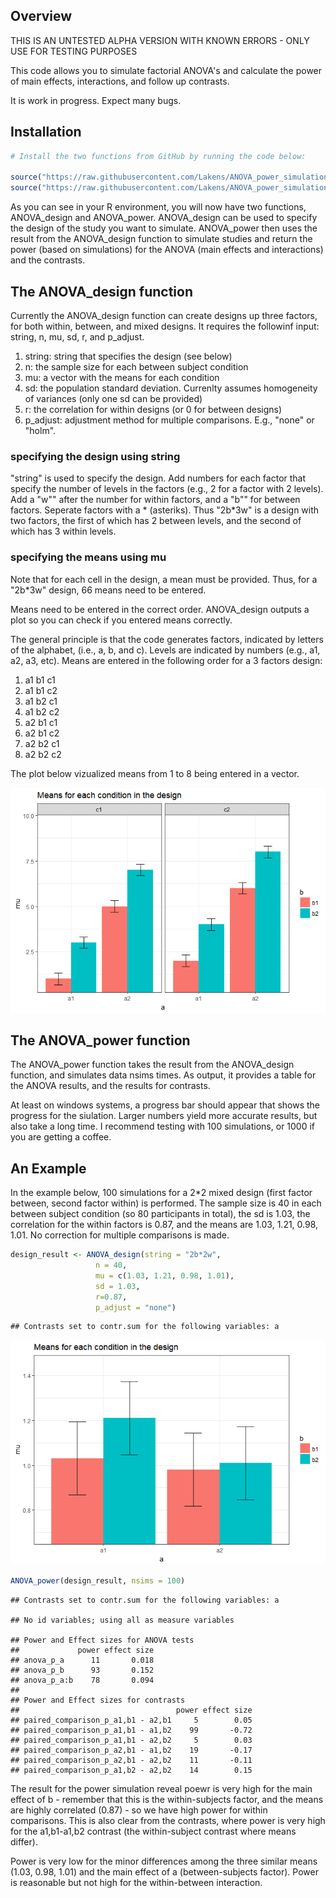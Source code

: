 
Overview
--------

THIS IS AN UNTESTED ALPHA VERSION WITH KNOWN ERRORS - ONLY USE FOR TESTING PURPOSES

This code allows you to simulate factorial ANOVA's and calculate the power of main effects, interactions, and follow up contrasts.

It is work in progress. Expect many bugs.

Installation
------------

``` r
# Install the two functions from GitHub by running the code below:

source("https://raw.githubusercontent.com/Lakens/ANOVA_power_simulation/master/ANOVA_design.R")
source("https://raw.githubusercontent.com/Lakens/ANOVA_power_simulation/master/ANOVA_power.R")
```

As you can see in your R environment, you will now have two functions, ANOVA\_design and ANOVA\_power. ANOVA\_design can be used to specify the design of the study you want to simulate. ANOVA\_power then uses the result from the ANOVA\_design function to simulate studies and return the power (based on simulations) for the ANOVA (main effects and interactions) and the contrasts.

The ANOVA\_design function
--------------------------

Currently the ANOVA\_design function can create designs up three factors, for both within, between, and mixed designs. It requires the followinf input: string, n, mu, sd, r, and p\_adjust.

1.  string: string that specifies the design (see below)
2.  n: the sample size for each between subject condition
3.  mu: a vector with the means for each condition
4.  sd: the population standard deviation. Currenlty assumes homogeneity of variances (only one sd can be provided)
5.  r: the correlation for within designs (or 0 for between designs)
6.  p\_adjust: adjustment method for multiple comparisons. E.g., "none" or "holm".

### specifying the design using string

"string" is used to specify the design. Add numbers for each factor that specify the number of levels in the factors (e.g., 2 for a factor with 2 levels). Add a "w"" after the number for within factors, and a "b"" for between factors. Seperate factors with a \* (asteriks). Thus "2b\*3w" is a design with two factors, the first of which has 2 between levels, and the second of which has 3 within levels.

### specifying the means using mu

Note that for each cell in the design, a mean must be provided. Thus, for a "2b\*3w" design, 66 means need to be entered.

Means need to be entered in the correct order. ANOVA\_design outputs a plot so you can check if you entered means correctly.

The general principle is that the code generates factors, indicated by letters of the alphabet, (i.e., a, b, and c). Levels are indicated by numbers (e.g., a1, a2, a3, etc). Means are entered in the following order for a 3 factors design:

1.  a1 b1 c1
2.  a1 b1 c2
3.  a1 b2 c1
4.  a1 b2 c2
5.  a2 b1 c1
6.  a2 b1 c2
7.  a2 b2 c1
8.  a2 b2 c2

The plot below vizualized means from 1 to 8 being entered in a vector.

![](README_files/figure-markdown_github/unnamed-chunk-2-1.png)

The ANOVA\_power function
-------------------------

The ANOVA\_power function takes the result from the ANOVA\_design function, and simulates data nsims times. As output, it provides a table for the ANOVA results, and the results for contrasts.

At least on windows systems, a progress bar should appear that shows the progress for the siulation. Larger numbers yield more accurate results, but also take a long time. I recommend testing with 100 simulations, or 1000 if you are getting a coffee.

An Example
----------

In the example below, 100 simulations for a 2\*2 mixed design (first factor between, second factor within) is performed. The sample size is 40 in each between subject condition (so 80 participants in total), the sd is 1.03, the correlation for the within factors is 0.87, and the means are 1.03, 1.21, 0.98, 1.01. No correction for multiple comparisons is made.

``` r
design_result <- ANOVA_design(string = "2b*2w",
                   n = 40, 
                   mu = c(1.03, 1.21, 0.98, 1.01), 
                   sd = 1.03, 
                   r=0.87, 
                   p_adjust = "none")
```

    ## Contrasts set to contr.sum for the following variables: a

![](README_files/figure-markdown_github/unnamed-chunk-3-1.png)

``` r
ANOVA_power(design_result, nsims = 100)
```

    ## Contrasts set to contr.sum for the following variables: a

    ## No id variables; using all as measure variables

    ## Power and Effect sizes for ANOVA tests
    ##             power effect size
    ## anova_p_a      11       0.018
    ## anova_p_b      93       0.152
    ## anova_p_a:b    78       0.094
    ## 
    ## Power and Effect sizes for contrasts
    ##                                   power effect size
    ## paired_comparison_p_a1,b1 - a2,b1     5        0.05
    ## paired_comparison_p_a1,b1 - a1,b2    99       -0.72
    ## paired_comparison_p_a1,b1 - a2,b2     5        0.03
    ## paired_comparison_p_a2,b1 - a1,b2    19       -0.17
    ## paired_comparison_p_a2,b1 - a2,b2    11       -0.11
    ## paired_comparison_p_a1,b2 - a2,b2    14        0.15

The result for the power simulation reveal poewr is very high for the main effect of b - remember that this is the within-subjects factor, and the means are highly correlated (0.87) - so we have high power for within comparisons. This is also clear from the contrasts, where power is very high for the a1,b1-a1,b2 contrast (the within-subject contrast where means differ).

Power is very low for the minor differences among the three similar means (1.03, 0.98, 1.01) and the main effect of a (between-subjects factor). Power is reasonable but not high for the within-between interaction.
